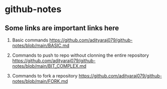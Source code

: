 # github-notes

## Some links are important links here

1.  Basic commands 
    https://github.com/adityaraj079/github-notes/blob/main/BASIC.md

2.  Commands to push to repo without clonning the entire repository
    https://github.com/adityaraj079/github-notes/blob/main/BIT_COMPLEX.md

3.  Commands to fork a repository
    https://github.com/adityaraj079/github-notes/blob/main/FORK.md
